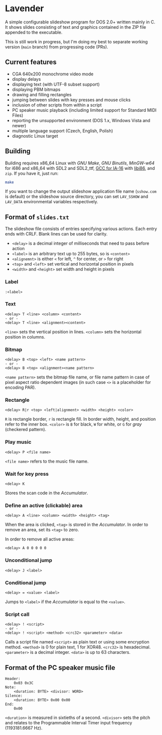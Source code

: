 # Lavender

A simple configurable slideshow program for DOS 2.0+ written mainly in C. It shows slides consisting of text and graphics contained in the ZIP file appended to the executable.

This is still work in progress, but I'm doing my best to separate working version (`main` branch) from progressing code (PRs).

## Current features
* CGA 640x200 monochrome video mode
* display delays
* displaying text (with UTF-8 subset support)
* displaying PBM bitmaps
* drawing and filling rectangles
* jumping between slides with key presses and mouse clicks
* inclusion of other scripts from within a script
* PC speaker music playback (including limited support for Standard MIDI Files)
* reporting the unsupported environment (DOS 1.x, Windows Vista and newer)
* multiple language support (Czech, English, Polish)
* diagnostic Linux target

## Building
Building requires x86_64 Linux with *GNU Make*, *GNU Binutils*, *MinGW-w64* for i686 and x86_64 with SDL2 and SDL2_ttf, [GCC for IA-16](https://github.com/tkchia/gcc-ia16/) with [libi86](https://github.com/tkchia/libi86/), and `zip`. If you have it, just run:
```sh
make
```

If you want to change the output slideshow application file name (`sshow.com` is default) or the slideshow source directory, you can set `LAV_SSHOW` and `LAV_DATA` environmental variables respectively.

## Format of `slides.txt`
The slideshow file consists of entries specifying various actions. Each entry ends with CRLF. Blank lines can be used for clarity.

- `<delay>` is a decimal integer of milliseconds that need to pass before action
- `<label>` is an arbitrary text up to 255 bytes, so is `<content>`
- `<alignemnt>` is either `<` for left, `^` for center, or `>` for right
- `<top>` and `<left>` set vertical and horizontal position in pixels
- `<width>` and `<height>` set width and height in pixels

### Label
```
:<label>
```

### Text
```
<delay> T <line> <column> <content>
- or -
<delay> T <line> <alignment><content>
```

`<line>` sets the vertical position in lines.
`<column>` sets the horizontal position in columns.

### Bitmap
```
<delay> B <top> <left> <name pattern>
- or -
<delay> B <top> <alignment><name pattern>
```

`<name pattern>` sets the bitmap file name, or file name pattern in case of pixel aspect ratio dependent images (in such case `<>` is a placeholder for encoding PAR).

### Rectangle
```
<delay> R|r <top> <left|alignment> <width> <height> <color>
```

`R` is rectangle border, `r` is rectangle fill. In border width, height, and position refer to the inner box.
`<color>` is `B` for black, `W` for white, or `G` for _gray_ (checkered pattern).

### Play music
```
<delay> P <file name>
```
`<file name>` refers to the music file name.

### Wait for key press
```
<delay> K
```

Stores the scan code in the *Accumulator*.

### Define an active (clickable) area
```
<delay> A <line> <column> <width> <height> <tag>
```

When the area is clicked, `<tag>` is stored in the *Accumulator*.
In order to remove an area, set its `<tag>` to zero.

In order to remove all active areas:
```
<delay> A 0 0 0 0 0
```

### Unconditional jump
```
<delay> J <label>
```

### Conditional jump
```
<delay> = <value> <label>
```

Jumps to `<label>` if the *Accumulator* is equal to the `<value>`.

### Script call
```
<delay> ! <script>
- or -
<delay> ! <script> <method> <crc32> <parameter> <data>
```

Calls a script file named `<script>` as plain text or using some encryption method.
`<method>` is 0 for plain text, 1 for XOR48.
`<crc32>` is hexadecimal.
`<parameter>` is a decimal integer.
`<data>` is up to 63 characters.

## Format of the PC speaker music file
```
Header:
    0x03 0x3C
Note:
    <duration: BYTE> <divisor: WORD>
Silence:
    <duration: BYTE> 0x00 0x00
End:
    0x00
```

`<duration>` is measured in sixtieths of a second.
`<divisor>` sets the pitch and relates to the Programmable Interval Timer input frequency (1193181.6667 Hz).
